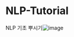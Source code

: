 # NLP-Tutorial
NLP 기초 뿌시기![image](https://user-images.githubusercontent.com/106861866/215429512-8fe5f356-260c-45c2-9d18-d0d9f440853d.png)

